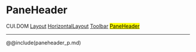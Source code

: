 # PaneHeader
<span class="inheritance">CUI.DOM
<a href="#Documentation/elements/layout/layout">Layout</a>
<a href="#Documentation/elements/layout/horizontallayout">HorizontalLayout</a>
<a href="#Documentation/elements/toolbar">Toolbar</a>
<a href="#Documentation/elements/pane/paneheader"><mark>PaneHeader</mark></a>
</span>
***

@@include(paneheader_p.md)